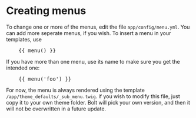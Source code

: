 Creating menus
==============

To change one or more of the menus, edit the file `app/config/menu.yml`. You can
add more seperate menus, if you wish. To insert a menu in your templates, use

<pre class="brush: html">
	{{ menu() }}
</pre>

If you have more than one menu, use its name to make sure you get the intended one:

<pre class="brush: html">
	{{ menu('foo') }}
</pre>

For now, the menu is always rendered using the template
`/app/theme_defaults/_sub_menu.twig`. if you wish to modify this file, just copy it to your own theme folder. Bolt will pick your own version, and then it will not be overwritten in a future update.
